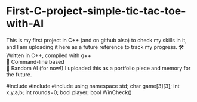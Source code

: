 # First-C-project-simple-tic-tac-toe-with-AI
This is my first project in C++ (and on github also) to check my skills in it, and I am uploading it here as a future reference to track my progress.
🛠 Written in C++, compiled with g++  
🎯 Command-line based  
🧠 Random AI (for now!)
I uploaded this as a portfolio piece and memory for the future.

#include <iostream>
#include <cstdlib>
#include <string>
using namespace std;
char game[3][3];
int x,y,a,b;
int rounds=0;
bool player;
bool WinCheck()
